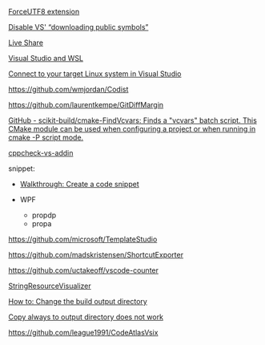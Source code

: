[ForceUTF8 extension](https://www.zhihu.com/question/37252051?sort=created)

[Disable VS' “downloading public symbols”](https://stackoverflow.com/questions/3817223/disable-vs-downloading-public-symbols)

[Live Share](https://visualstudio.microsoft.com/zh-hans/services/live-share/?rr=https%3A%2F%2Fgithub.com%2FMicrosoftDocs%2Flive-share)

[Visual Studio and WSL](https://github.com/simdjson/simdjson/issues/955)

[Connect to your target Linux system in Visual Studio](https://docs.microsoft.com/en-us/cpp/linux/connect-to-your-remote-linux-computer?view=vs-2019#tcp-port-forwarding)

https://github.com/wmjordan/Codist

https://github.com/laurentkempe/GitDiffMargin

[GitHub - scikit-build/cmake-FindVcvars: Finds a &quot;vcvars&quot; batch script. This CMake module can be used when configuring a project or when running in cmake -P script mode.](https://github.com/scikit-build/cmake-FindVcvars)

[cppcheck-vs-addin](https://github.com/VioletGiraffe/cppcheck-vs-addin)

snippet:

- [Walkthrough: Create a code snippet](https://docs.microsoft.com/en-us/visualstudio/ide/walkthrough-creating-a-code-snippet?view=vs-2022)

- WPF

  - propdp
  - propa


https://github.com/microsoft/TemplateStudio

https://github.com/madskristensen/ShortcutExporter

https://github.com/uctakeoff/vscode-counter

[StringResourceVisualizer](https://github.com/mrlacey/StringResourceVisualizer)

[How to: Change the build output directory](https://learn.microsoft.com/en-us/visualstudio/ide/how-to-change-the-build-output-directory?view=vs-2019)

[Copy always to output directory does not work](https://stackoverflow.com/questions/495505/copy-always-to-output-directory-does-not-work)

https://github.com/league1991/CodeAtlasVsix
